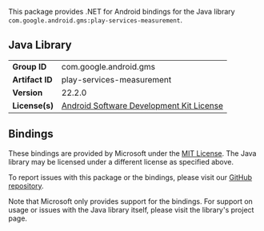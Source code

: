 This package provides .NET for Android bindings for the Java library `com.google.android.gms:play-services-measurement`.

## Java Library

| | |
|-|-|
| **Group ID** | com.google.android.gms |
| **Artifact ID** | play-services-measurement |
| **Version** | 22.2.0 |
| **License(s)** | [Android Software Development Kit License](https://developer.android.com/studio/terms.html) |

## Bindings

These bindings are provided by Microsoft under the [MIT License](https://opensource.org/licenses/MIT). The Java
library may be licensed under a different license as specified above.

To report issues with this package or the bindings, please visit our [GitHub repository](https://aka.ms/android-libraries).

Note that Microsoft only provides support for the bindings. For support on
usage or issues with the Java library itself, please visit the library's project page.
